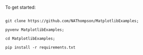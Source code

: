 To get started:

<code>
git clone https://github.com/NAThompson/MatplotlibExamples;
</code>
<code>
pyvenv MatplotlibExamples;
</code>
<code>
cd MatplotlibExamples;
</code>
<code>
pip install -r requirements.txt
</code>